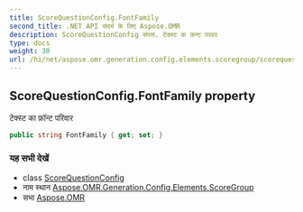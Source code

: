 ```yaml
---
title: ScoreQuestionConfig.FontFamily
second_title: .NET API संदर्भ के लिए Aspose.OMR
description: ScoreQuestionConfig संपत्त. टेक्स्ट क फ़न्ट परवर
type: docs
weight: 30
url: /hi/net/aspose.omr.generation.config.elements.scoregroup/scorequestionconfig/fontfamily/
---
```

## ScoreQuestionConfig.FontFamily property

टेक्स्ट का फ़ॉन्ट परिवार

```csharp
public string FontFamily { get; set; }
```

### यह सभी देखें

* class [ScoreQuestionConfig](../)
* नाम स्थान [Aspose.OMR.Generation.Config.Elements.ScoreGroup](../../scorequestionconfig/)
* सभा [Aspose.OMR](../../../)


